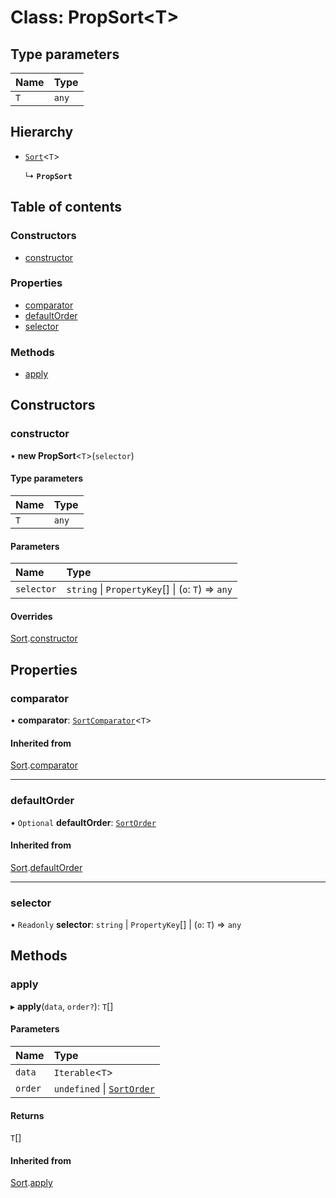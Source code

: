 # Class: PropSort<T\>

## Type parameters

| Name | Type  |
| :--- | :---- |
| `T`  | `any` |

## Hierarchy

- [`Sort`](Sort.md)<`T`\>

  ↳ **`PropSort`**

## Table of contents

### Constructors

- [constructor](PropSort.md#constructor)

### Properties

- [comparator](PropSort.md#comparator)
- [defaultOrder](PropSort.md#defaultorder)
- [selector](PropSort.md#selector)

### Methods

- [apply](PropSort.md#apply)

## Constructors

### constructor

• **new PropSort**<`T`\>(`selector`)

#### Type parameters

| Name | Type  |
| :--- | :---- |
| `T`  | `any` |

#### Parameters

| Name       | Type                                               |
| :--------- | :------------------------------------------------- |
| `selector` | `string` \| `PropertyKey`[] \| (`o`: `T`) => `any` |

#### Overrides

[Sort](Sort.md).[constructor](Sort.md#constructor)

## Properties

### comparator

• **comparator**: [`SortComparator`](../modules.md#sortcomparator)<`T`\>

#### Inherited from

[Sort](Sort.md).[comparator](Sort.md#comparator)

---

### defaultOrder

• `Optional` **defaultOrder**: [`SortOrder`](../modules.md#sortorder)

#### Inherited from

[Sort](Sort.md).[defaultOrder](Sort.md#defaultorder)

---

### selector

• `Readonly` **selector**: `string` \| `PropertyKey`[] \| (`o`: `T`) => `any`

## Methods

### apply

▸ **apply**(`data`, `order?`): `T`[]

#### Parameters

| Name    | Type                                                  |
| :------ | :---------------------------------------------------- |
| `data`  | `Iterable`<`T`\>                                      |
| `order` | `undefined` \| [`SortOrder`](../modules.md#sortorder) |

#### Returns

`T`[]

#### Inherited from

[Sort](Sort.md).[apply](Sort.md#apply)
